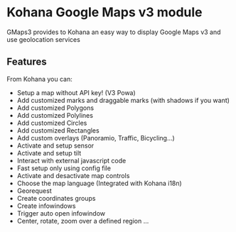 Kohana Google Maps v3 module
============================

GMaps3 provides to Kohana an easy way to display Google Maps v3 and use geolocation services


Features
--------

From Kohana you can:

- Setup a map without API key! (V3 Powa)
- Add customized marks and draggable marks (with shadows if you want)
- Add customized Polygons
- Add customized Polylines
- Add customized Circles
- Add customized Rectangles
- Add custom overlays (Panoramio, Traffic, Bicycling...)
- Activate and setup sensor
- Activate and setup tilt 
- Interact with external javascript code 
- Fast setup only using config file
- Activate and desactivate map controls
- Choose the map language (Integrated with Kohana i18n)
- Georequest
- Create coordinates groups
- Create infowindows
- Trigger auto open infowindow
- Center, rotate, zoom over a defined region
...

